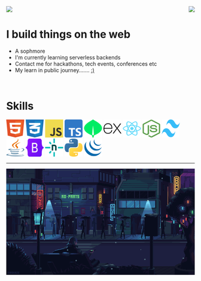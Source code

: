   <img align="right" src="https://komarev.com/ghpvc/?username=sahiwl" />
    <img src="https://readme-typing-svg.herokuapp.com/?font=Righteous&size=30&center=false&vCenter=false&width=500&height=70&duration=4000&lines=Hi+There!+;+I'm+Sahil;" />


# I build things on the web
- A sophmore
- I'm currently learning serverless backends
- Contact me for hackathons, tech events, conferences etc
- My learn in public journey....... <a href="https://twitter.com/sahilwithocd">:)</a>


<br>


# Skills   
<img src="public/icons/html/html.svg" alt="HTML5 Icon" width="48" height="48"> 
<img src="public/icons/css/css.svg" alt="CSS3 Icon" width="48" height="48">
<img src="public/icons/js/js.svg" alt="Javascript Icon" width="48" height="48"> 
<img src="public/icons/ts/ts.svg" alt="Typescript Icon" width="48" height="48"> 
<img src="public/icons/mongodb/mongodb.svg" alt="MongoDB Icon" width="48" height="48">
<img src="public/icons/expressjs/expressjs_logo_icon_169185.png" height="48px" width="48px" alt="Expressjs Icon">
<img src="public/icons/reactjs/reactjs.svg" alt="reactjs Icon" width="48" height="48">
<img src="public/icons/nodejs/nodejs.svg" alt="nodeJs Icon" width="48" height="48"> 
<img src="public/icons/tailwind/tailwind.svg" alt="tailwind Icon" width="48" height="48"> 
<img src="public/icons/java/java.svg" alt="Java Icon" width="48" height="48"> 
<img src="public/icons/bootstrap/bootstrap.svg" alt="Bootstrap Icon" width="48" height="48">
<img src="public/icons/netlify/netlify.svg" alt="Netlify Icon" width="48" height="48"> 
<img src="public/icons/python/python.svg" alt="Python Icon" width="48" height="48"> 
<img src="public/icons/jquery/jquery.svg" alt="jQuery Icon" width="48" height="48"> 

<br>

---
<img src="public/loop.gif" width="1000">
<br><br>


